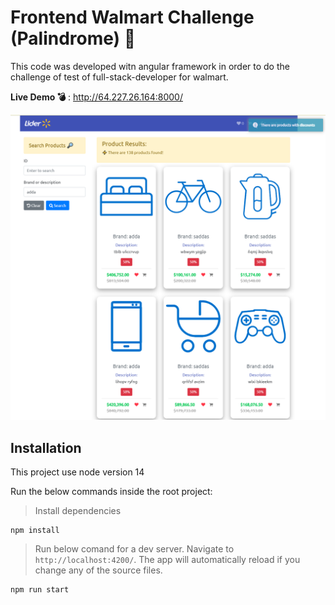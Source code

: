 # Frontend Walmart Challenge (Palindrome) 🔎

This code was developed witn angular framework in order to do the challenge of test of full-stack-developer for walmart.

**Live Demo 💣** : http://64.227.26.164:8000/

![Page](/src/assets/img/2022-02-16_14-48.png)

## Installation

This project use node version 14

Run the below commands inside the root project:

> Install dependencies 

```console
npm install
```

> Run below comand for a dev server. Navigate to `http://localhost:4200/`. The app will automatically reload if you change any of the source files.

```console
npm run start
```



